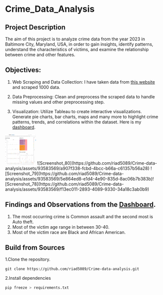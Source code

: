 # Crime_Data_Analysis
## Project Description
The aim of this project is to analyze crime data from the year 2023 in Baltimore City, Maryland, USA, in order to gain insights, identify patterns, understand the characteristics of victims, and examine the relationship between crime and other features.

## Objectives:

1. Web Scraping and Data Collection: I have taken data from [this website](https://data.baltimorecity.gov/datasets/baltimore::part-1-crime-data/about) and scraped 1000 data.
2. Data Preprocessing: Clean and preprocess the scraped data to handle missing values and other preprocessing step.

3. Visualization: Utilize Tableau to create interactive visualizations. Generate pie charts, bar charts, maps and many more to highlight crime patterns, trends, and correlations within the dataset. Here is my [dashboard](https://public.tableau.com/app/profile/md.abdur.sobhan.riad/viz/Crime_analysis_16873409234090/Dashboard1?publish=yes
).

<img src="Screenshot_80.png" width="100" height="100" />
![Screenshot_80](https://github.com/riad5089/Crime-data-analysis/assets/93583569/a907f338-fcbd-4bcc-b66a-c61357b56a28) ![Screenshot_79](https://github.com/riad5089/Crime-data-analysis/assets/93583569/5e864ed8-e1d4-4e90-835d-8ac06b7b383b)![Screenshot_78](https://github.com/riad5089/Crime-data-analysis/assets/93583569/f13ec011-2893-4089-9330-34a18c3ab0b9)


## Findings and Observations from the [Dashboard](https://public.tableau.com/app/profile/md.abdur.sobhan.riad/viz/Crime_analysis_16873409234090/Dashboard1?publish=yes).

1. The most occurring crime is Common assault and the second most is Auto theft.
2. Most of the victim age range in between 30-40.
3. Most of the victim race are Black and African American.

## Build from Sources
1.Clone the repository.
```beshv
git clone https://github.com/riad5089/Crime-data-analysis.git
```
2.Install dependencies
```bash
pip freeze > requirements.txt
```

